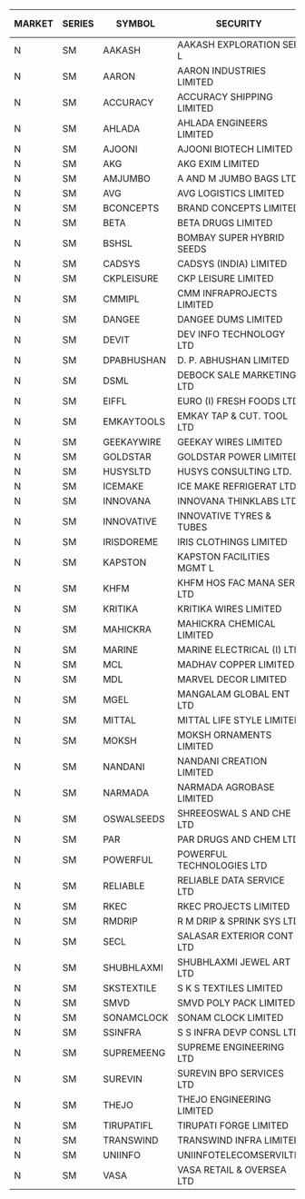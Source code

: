 


| MARKET | SERIES | SYMBOL | SECURITY | PREV CL PR | OPEN PRICE | HIGH PRICE | LOW PRICE | CLOSE PRICE | NET TRDVAL | NET TRDQTY | CORP IND | HI 52 WK | LO 52 WK |
| ----- | ----- | ----- | ----- | ----- | ----- | ----- | ----- | ----- | ----- | ----- | ----- | ----- | ----- |
| N | SM | AAKASH | AAKASH EXPLORATION SER L | 67.70 | 67.70 | 67.70 | 67.70 | 67.70 | 135400.00 | 2000 |  | 87.80 | 14.10 |
| N | SM | AARON | AARON INDUSTRIES LIMITED | 49.10 | 48.90 | 48.90 | 48.90 | 48.90 | 161370.00 | 3300 |  | 53.50 | 39.00 |
| N | SM | ACCURACY | ACCURACY SHIPPING LIMITED | 21.45 | 22.45 | 22.45 | 20.60 | 22.40 | 2671840.00 | 120000 |  | 87.00 | 20.45 |
| N | SM | AHLADA | AHLADA ENGINEERS LIMITED | 64.00 | 58.25 | 63.20 | 58.00 | 58.00 | 357900.00 | 6000 |  | 120.95 | 36.30 |
| N | SM | AJOONI | AJOONI BIOTECH LIMITED | 10.45 | 10.95 | 10.95 | 10.95 | 10.95 | 43800.00 | 4000 |  | 27.65 | 7.25 |
| N | SM | AKG | AKG EXIM LIMITED | 32.00 | 33.00 | 33.00 | 33.00 | 33.00 | 132000.00 | 4000 |  | 37.00 | 30.00 |
| N | SM | AMJUMBO | A AND M JUMBO BAGS LTD | 10.30 | 9.80 | 9.80 | 9.80 | 9.80 | 78400.00 | 8000 |  | 64.10 | 7.80 |
| N | SM | AVG | AVG LOGISTICS LIMITED | 52.85 | 57.85 | 57.85 | 57.85 | 57.85 | 69420.00 | 1200 |  | 108.00 | 52.00 |
| N | SM | BCONCEPTS | BRAND CONCEPTS LIMITED | 27.25 | 25.90 | 27.45 | 25.90 | 26.65 | 315450.00 | 12000 |  | 74.50 | 23.90 |
| N | SM | BETA | BETA DRUGS LIMITED | 61.60 | 61.50 | 64.00 | 61.45 | 64.00 | 349400.00 | 5600 |  | 124.00 | 57.60 |
| N | SM | BSHSL | BOMBAY SUPER HYBRID SEEDS | 109.50 | 109.00 | 109.00 | 100.00 | 100.00 | 250800.00 | 2400 |  | 136.00 | 100.00 |
| N | SM | CADSYS | CADSYS (INDIA) LIMITED | 29.50 | 29.00 | 29.00 | 29.00 | 29.00 | 58000.00 | 2000 |  | 63.45 | 27.45 |
| N | SM | CKPLEISURE | CKP LEISURE LIMITED | 5.70 | 5.85 | 5.85 | 5.50 | 5.50 | 113600.00 | 20000 |  | 7.55 | 4.70 |
| N | SM | CMMIPL | CMM INFRAPROJECTS LIMITED | 7.65 | 7.30 | 7.30 | 7.30 | 7.30 | 21900.00 | 3000 |  | 10.50 | 2.45 |
| N | SM | DANGEE | DANGEE DUMS LIMITED | 132.00 | 132.00 | 132.00 | 132.00 | 132.00 | 105600.00 | 800 |  | 219.35 | 124.00 |
| N | SM | DEVIT | DEV INFO TECHNOLOGY LTD | 94.00 | 97.50 | 97.55 | 97.50 | 97.55 | 292575.00 | 3000 |  | 101.00 | 65.00 |
| N | SM | DPABHUSHAN | D. P. ABHUSHAN LIMITED | 73.50 | 72.60 | 72.60 | 71.00 | 71.00 | 1428600.00 | 20000 |  | 74.25 | 37.50 |
| N | SM | DSML | DEBOCK SALE MARKETING LTD | 6.30 | 6.60 | 6.60 | 6.60 | 6.60 | 39600.00 | 6000 |  | 12.00 | 3.55 |
| N | SM | EIFFL | EURO (I) FRESH FOODS LTD | 112.50 | 107.00 | 113.00 | 107.00 | 113.00 | 894120.00 | 8000 |  | 131.00 | 81.00 |
| N | SM | EMKAYTOOLS | EMKAY TAP & CUT. TOOL LTD | 157.00 | 155.00 | 164.75 | 155.00 | 162.00 | 29639850.00 | 183000 |  | 164.75 | 92.00 |
| N | SM | GEEKAYWIRE | GEEKAY WIRES LIMITED | 39.50 | 39.50 | 39.50 | 39.50 | 39.50 | 316000.00 | 8000 |  | 39.50 | 31.00 |
| N | SM | GOLDSTAR | GOLDSTAR POWER LIMITED | 24.95 | 24.95 | 24.95 | 24.95 | 24.95 | 748500.00 | 30000 |  | 28.40 | 22.70 |
| N | SM | HUSYSLTD | HUSYS CONSULTING LTD. | 24.25 | 28.50 | 28.50 | 28.50 | 28.50 | 57000.00 | 2000 |  | 38.00 | 24.25 |
| N | SM | ICEMAKE | ICE MAKE REFRIGERAT LTD | 55.65 | 54.00 | 54.00 | 50.00 | 50.00 | 2220400.00 | 44000 |  | 89.75 | 50.00 |
| N | SM | INNOVANA | INNOVANA THINKLABS LTD. | 110.00 | 108.50 | 109.00 | 104.50 | 107.50 | 744550.00 | 7000 |  | 416.00 | 102.00 |
| N | SM | INNOVATIVE | INNOVATIVE TYRES & TUBES | 8.85 | 8.25 | 8.25 | 7.65 | 7.80 | 118350.00 | 15000 |  | 26.00 | 7.65 |
| N | SM | IRISDOREME | IRIS CLOTHINGS LIMITED | 173.75 | 173.00 | 173.00 | 172.00 | 172.95 | 1104720.00 | 6400 |  | 174.05 | 108.00 |
| N | SM | KAPSTON | KAPSTON FACILITIES MGMT L | 93.00 | 95.00 | 95.00 | 95.00 | 95.00 | 133000.00 | 1400 |  | 111.00 | 75.10 |
| N | SM | KHFM | KHFM HOS FAC MANA SER LTD | 24.00 | 25.80 | 25.80 | 25.80 | 25.80 | 464400.00 | 18000 |  | 37.00 | 24.00 |
| N | SM | KRITIKA | KRITIKA WIRES LIMITED | 34.10 | 34.50 | 34.50 | 34.50 | 34.50 | 276000.00 | 8000 |  | 36.00 | 32.00 |
| N | SM | MAHICKRA | MAHICKRA CHEMICAL LIMITED | 86.00 | 85.25 | 85.25 | 85.20 | 85.20 | 511350.00 | 6000 |  | 93.50 | 41.60 |
| N | SM | MARINE | MARINE ELECTRICAL (I) LTD | 99.50 | 99.40 | 99.40 | 99.10 | 99.25 | 992200.00 | 10000 |  | 123.00 | 92.00 |
| N | SM | MCL | MADHAV COPPER LIMITED | 86.70 | 83.60 | 87.85 | 83.60 | 86.45 | 309480.00 | 3600 |  | 358.00 | 65.15 |
| N | SM | MDL | MARVEL DECOR LIMITED | 23.45 | 22.50 | 22.50 | 22.30 | 22.30 | 538400.00 | 24000 |  | 39.00 | 13.90 |
| N | SM | MGEL | MANGALAM GLOBAL ENT LTD | 53.80 | 53.85 | 53.85 | 53.85 | 53.85 | 215400.00 | 4000 |  | 58.30 | 51.05 |
| N | SM | MITTAL | MITTAL LIFE STYLE LIMITED | 116.35 | 117.45 | 120.00 | 116.75 | 118.50 | 5171000.00 | 43750 |  | 167.00 | 76.35 |
| N | SM | MOKSH | MOKSH ORNAMENTS LIMITED | 32.00 | 32.00 | 32.00 | 32.00 | 32.00 | 96000.00 | 3000 |  | 34.65 | 16.25 |
| N | SM | NANDANI | NANDANI CREATION LIMITED | 7.70 | 8.05 | 8.05 | 8.05 | 8.05 | 40250.00 | 5000 |  | 55.50 | 5.50 |
| N | SM | NARMADA | NARMADA AGROBASE LIMITED | 28.00 | 14.80 | 14.80 | 14.80 | 14.80 | 213120.00 | 14400 |  | 28.70 | 14.80 |
| N | SM | OSWALSEEDS | SHREEOSWAL S AND CHE LTD | 29.20 | 27.75 | 29.95 | 27.75 | 29.50 | 1401200.00 | 48000 |  | 29.95 | 19.95 |
| N | SM | PAR | PAR DRUGS AND CHEM LTD | 34.00 | 34.80 | 39.60 | 34.80 | 37.40 | 294600.00 | 8000 |  | 56.00 | 34.00 |
| N | SM | POWERFUL | POWERFUL TECHNOLOGIES LTD | 3.95 | 4.10 | 4.10 | 4.10 | 4.10 | 16400.00 | 4000 |  | 21.50 | 3.45 |
| N | SM | RELIABLE | RELIABLE DATA SERVICE LTD | 34.60 | 32.90 | 33.50 | 32.90 | 33.45 | 1123440.00 | 33600 |  | 56.00 | 23.80 |
| N | SM | RKEC | RKEC PROJECTS LIMITED | 51.95 | 50.15 | 50.15 | 50.00 | 50.00 | 250400.00 | 5000 |  | 68.00 | 35.00 |
| N | SM | RMDRIP | R M DRIP & SPRINK SYS LTD | 29.45 | 28.00 | 28.00 | 28.00 | 28.00 | 56000.00 | 2000 |  | 56.15 | 13.00 |
| N | SM | SECL | SALASAR EXTERIOR CONT LTD | 45.75 | 46.35 | 46.50 | 46.35 | 46.50 | 836550.00 | 18000 |  | 62.25 | 38.50 |
| N | SM | SHUBHLAXMI | SHUBHLAXMI JEWEL ART LTD | 37.65 | 33.95 | 34.40 | 33.90 | 34.25 | 444750.00 | 13000 |  | 209.50 | 33.90 |
| N | SM | SKSTEXTILE | S K S TEXTILES LIMITED | 46.95 | 45.00 | 48.05 | 45.00 | 48.05 | 183050.00 | 4000 |  | 48.90 | 22.25 |
| N | SM | SMVD | SMVD POLY PACK LIMITED | 8.00 | 7.70 | 7.70 | 7.20 | 7.20 | 29800.00 | 4000 |  | 19.80 | 7.20 |
| N | SM | SONAMCLOCK | SONAM CLOCK LIMITED | 37.50 | 37.60 | 37.60 | 37.60 | 37.60 | 1128000.00 | 30000 |  | 41.95 | 36.90 |
| N | SM | SSINFRA | S S INFRA DEVP CONSL LTD | 13.60 | 14.05 | 14.05 | 14.05 | 14.05 | 42150.00 | 3000 |  | 19.35 | 8.80 |
| N | SM | SUPREMEENG | SUPREME ENGINEERING LTD | 28.00 | 28.80 | 28.80 | 28.40 | 28.40 | 572600.00 | 20000 |  | 42.00 | 20.50 |
| N | SM | SUREVIN | SUREVIN BPO SERVICES LTD | 88.00 | 83.60 | 83.60 | 83.60 | 83.60 | 83600.00 | 1000 |  | 111.00 | 70.00 |
| N | SM | THEJO | THEJO ENGINEERING LIMITED | 575.00 | 547.00 | 547.00 | 547.00 | 547.00 | 656400.00 | 1200 |  | 607.70 | 470.25 |
| N | SM | TIRUPATIFL | TIRUPATI FORGE LIMITED | 31.40 | 29.90 | 29.90 | 29.90 | 29.90 | 95680.00 | 3200 |  | 51.00 | 25.55 |
| N | SM | TRANSWIND | TRANSWIND INFRA LIMITED | 3.30 | 3.15 | 3.15 | 3.15 | 3.15 | 12600.00 | 4000 |  | 10.35 | 3.15 |
| N | SM | UNIINFO | UNIINFOTELECOMSERVILTD | 23.70 | 23.65 | 24.00 | 23.00 | 23.00 | 331400.00 | 14000 |  | 44.80 | 16.40 |
| N | SM | VASA | VASA RETAIL & OVERSEA LTD | 7.80 | 7.45 | 7.45 | 7.45 | 7.45 | 149000.00 | 20000 |  | 26.10 | 7.45 |




